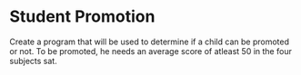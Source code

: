 # Student Promotion
Create a program that will be used to determine if a child can be promoted or not. To be promoted, he needs an average score of atleast 50 in the four subjects sat.
